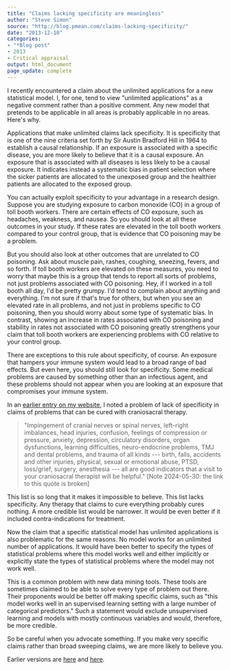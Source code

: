 ```yaml
---
title: "Claims lacking specificity are meaningless"
author: "Steve Simon"
source: "http://blog.pmean.com/claims-lacking-specificity/"
date: "2013-12-10"
categories:
- "*Blog post"
- 2013
- Critical appraisal
output: html_document
page_update: complete
---
```


I recently encountered a claim about the unlimited applications for a new statistical model. I, for one, tend to view "unlimited applications" as a negative comment rather than a positive comment. Any new model that pretends to be applicable in all areas is probably applicable in no areas. Here's why.

<!---More--->

Applications that make unlimited claims lack specificity. It is specificity that is one of the nine criteria set forth by Sir Austin Bradford Hill in 1964 to establish a causal relationship. If an exposure is associated with a specific disease, you are more likely to believe that it is a causal exposure. An exposure that is associated with all diseases is less likely to be a causal exposure. It indicates instead a systematic bias in patient selection where the sicker patients are allocated to the unexposed group and the healthier patients are allocated to the exposed group.

You can actually exploit specificity to your advantage in a research design. Suppose you are studying exposure to carbon monoxide (CO) in a group of toll booth workers. There are certain effects of CO exposure, such as headaches, weakness, and nausea. So you should look at all these outcomes in your study. If these rates are elevated in the toll booth workers compared to your control group, that is evidence that CO poisoning may be a problem.

But you should also look at other outcomes that are unrelated to CO poisoning. Ask about muscle pain, rashes, coughing, sneezing, fevers, and so forth. If toll booth workers are elevated on these measures, you need to worry that maybe this is a group that tends to report all sorts of problems, not just problems associated with CO poisoning. Hey, if I worked in a toll booth all day, I'd be pretty grumpy. I'd tend to complain about anything and everything. I'm not sure if that's true for others, but when you see an elevated rate in all problems, and not just in problems specific to CO poisoning, then you should worry about some type of systematic bias. In contrast, showing an increase in rates associated with CO poisoning and stability in rates not associated with CO poisoning greatly strengthens your claim that toll booth workers are experiencing problems with CO relative to your control group.

There are exceptions to this rule about specificity, of course. An exposure that hampers your immune system would lead to a broad range of bad effects. But even here, you should still look for specificity. Some medical problems are caused by something other than an infectious agent, and these problems should not appear when you are looking at an exposure that compromises your immune system.

In an [earlier entry on my website][sim3], I noted a problem of lack of specificity in claims of problems that can be cured with craniosacral therapy.

> "Impingement of cranial nerves or spinal nerves, left-right imbalances, head injuries, confusion, feelings of compression or pressure, anxiety, depression, circulatory disorders, organ dysfunctions, learning difficulties, neuro-endocrine problems, TMJ and dental problems, and trauma of all kinds --- birth, falls, accidents and other injuries, physical, sexual or emotional abuse, PTSD, loss/grief, surgery, anesthesia --- all are good indicators that a visit to your craniosacral therapist will be helpful."  [Note 2024-05-30: the link to this quote is broken]

This list is so long that it makes it impossible to believe. This list lacks specificity. Any therapy that claims to cure everything probably cures nothing. A more credible list would be narrower. It would be even better if it included contra-indications for treatment.

Now the claim that a specific statistical model has unlimited applications is also problematic for the same reasons. No model works for an unlimited number of applications. It would have been better to specify the types of statistical problems where this model works well and either implicitly or explicitly state the types of statistical problems where the model may not work well.

This is a common problem with new data mining tools. These tools are sometimes claimed to be able to solve every type of problem out there. Their proponents would be better off making specific claims, such as "this model works well in an supervised learning setting with a large number of categorical predictors." Such a statement would exclude unsupervised learning and models with mostly continuous variables and would, therefore, be more credible.

So be careful when you advocate something. If you make very specific claims rather than broad sweeping claims, we are more likely to believe you.


[sim3]: http://www.pmean.com/04/Craniosacral.html
 
Earlier versions are [here][sim1] and [here][sim2].
 
[sim1]: http://blog.pmean.com/claims-lacking-specificity/
[sim2]: http://new.pmean.com/claims-lacking-specificity/
 
